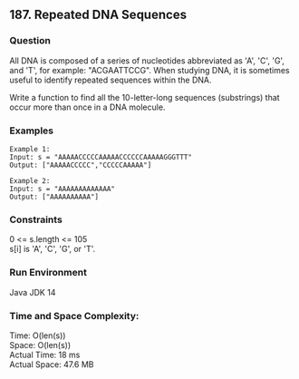 ## 187. Repeated DNA Sequences

### Question
All DNA is composed of a series of nucleotides abbreviated as 'A', 'C', 'G', and 'T', for example: "ACGAATTCCG". When studying DNA, it is sometimes useful to identify repeated sequences within the DNA. 

Write a function to find all the 10-letter-long sequences (substrings) that occur more than once in a DNA molecule.

### Examples
```
Example 1:  
Input: s = "AAAAACCCCCAAAAACCCCCCAAAAAGGGTTT"  
Output: ["AAAAACCCCC","CCCCCAAAAA"]
```
```
Example 2:  
Input: s = "AAAAAAAAAAAAA"  
Output: ["AAAAAAAAAA"]
```

### Constraints
0 <= s.length <= 105  
s[i] is 'A', 'C', 'G', or 'T'.

### Run Environment
Java JDK 14

### Time and Space Complexity:
Time: O(len(s))  
Space: O(len(s))  
Actual Time: 18 ms  
Actual Space: 47.6 MB
